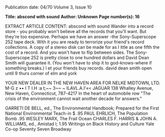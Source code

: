 Publication date: 04/70
Volume 3, Issue 10

**Title: abscond with sound**
**Author: Unknown**
**Page number(s): 16**

EXTRACT ARTICLE CONTENT:
abscond 
with 
sound 
Wander into a record store -
you probably 
won't believe all the records that you'll want. 
But they're too expensive. 
Perhaps we have an answer -the Sony-Superscope 
252 tape deck. With it you are ready to terrorize 
your friend's record collections. A copy of a stereo 
disk can be made for as I ittle as one fifth the cost of 
a record. And you won't have to flip between sides. 
The Sony-Superscope 252 is pretty close to one 
hundred dollars and David Dean Smith will 
guarantee it. (You won't have to ship it to 
god-knows-where if something breaks.) 
l et your friends buy records. 
david dean smith 
open until 9 thurs 
corner of elm and york



YOUR NEW DEALER IN 
THE NEW HAVEN AREA FOR 
NELKE 
MIDTOWN, LTD. 
M-G 
z •• I T I.H :a 
t;~~ 
3~~ 
~ ILAVL.A.I'«< 
JAGUAR 
138 Whalley Avenue, New Haven, Connecticut, 787-4217 
In the heart of automobile row 
"The crisis of the environment 
cannot wait another decade for answers." 



GARRETI DE BELL, ed., The Environmental Handbook; 
Prepared for the First National Environmental Teach-in 
$ .95 
PAUL EHRLICH, The Population Bomb 
.95 
WESLEY MARX, The Frail Ocean 
CHARLES F. HARRIS & JOHN A. WILLIAMS, ed., Amistad l; 
1.95 
Writings on Black History and Culture 
Yale Co-op 
Seventy Seven Broadway